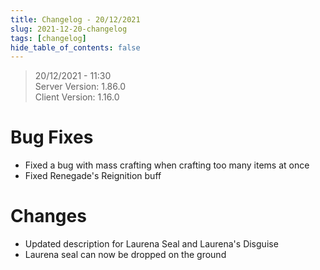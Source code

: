 ```yaml
---
title: Changelog - 20/12/2021
slug: 2021-12-20-changelog
tags: [changelog]
hide_table_of_contents: false
---
```


> 20/12/2021 - 11:30  
> Server Version: 1.86.0  
> Client Version: 1.16.0

# Bug Fixes
- Fixed a bug with mass crafting when crafting too many items at once
- Fixed Renegade's Reignition buff 

# Changes
- Updated description for Laurena Seal and Laurena's Disguise
- Laurena seal can now be dropped on the ground
